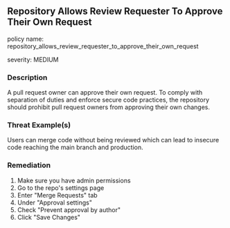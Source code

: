 ## Repository Allows Review Requester To Approve Their Own Request
policy name: repository_allows_review_requester_to_approve_their_own_request

severity: MEDIUM

### Description
A pull request owner can approve their own request. To comply with separation of duties and enforce secure code practices, the repository should prohibit pull request owners from approving their own changes.

### Threat Example(s)
Users can merge code without being reviewed which can lead to insecure code reaching the main branch and production.



### Remediation
1. Make sure you have admin permissions
2. Go to the repo's settings page
3. Enter "Merge Requests" tab
4. Under "Approval settings"
5. Check "Prevent approval by author"
6. Click "Save Changes"



